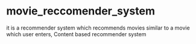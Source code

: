 # movie_reccomender_system
it is a recommender system which recommends movies similar to a movie which user enters, 
Content based recommender system
